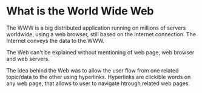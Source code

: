 # What is the World Wide Web

The WWW is a big distributed application running on millions of servers worldwide, using a web browser, still based on the Internet connection.
The Internet conveys the data to the WWW. 

The Web can't be explained without mentioning of web page, web browser and web servers.

The idea behind the Web was to allow the user flow from one related topic/data to the other using hyperlinks. Hyperlinks are clickible words on any web page, that allows to user to navigate htrough related web pages.
